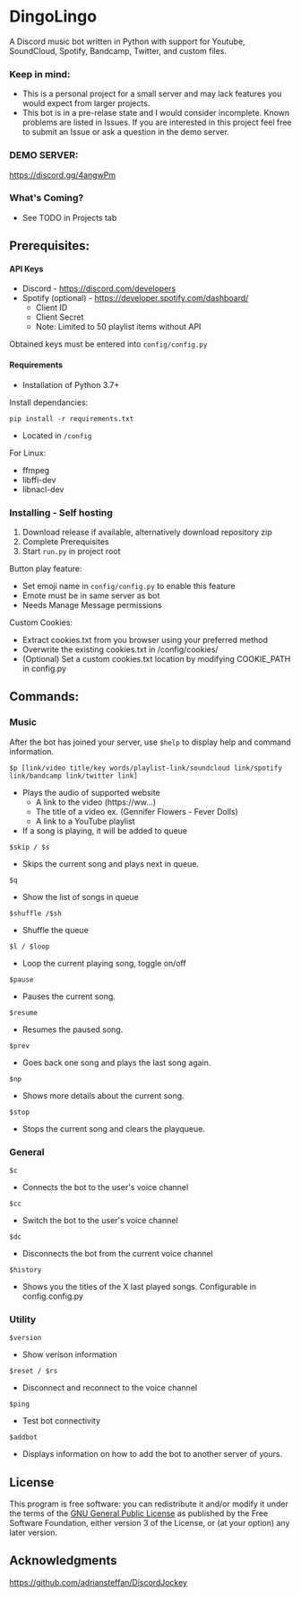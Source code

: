 # DingoLingo
A Discord music bot written in Python with support for Youtube, SoundCloud, Spotify, Bandcamp, Twitter, and custom files.

### Keep in mind:
* This is a personal project for a small server and may lack features you would expect from larger projects.
* This bot is in a pre-relase state and I would consider incomplete. Known problems are listed in Issues. If you are interested in this project feel free to submit an Issue or ask a question in the demo server.

### DEMO SERVER:
https://discord.gg/4angwPm


<h3>What's Coming?</h1>

  - See TODO in Projects tab

## Prerequisites:

#### API Keys
* Discord - https://discord.com/developers
* Spotify (optional) - https://developer.spotify.com/dashboard/
  - Client ID
  - Client Secret
  - Note: Limited to 50 playlist items without API

Obtained keys must be entered into ```config/config.py```

#### Requirements

* Installation of Python 3.7+

Install dependancies:
```
pip install -r requirements.txt
```
* Located in ```/config```

For Linux:
* ffmpeg
* libffi-dev 
* libnacl-dev 

### Installing - Self hosting

1. Download release if available, alternatively download repository zip
2. Complete Prerequisites
3. Start ```run.py``` in project root

Button play feature:
* Set emoji name in ```config/config.py``` to enable this feature
* Emote must be in same server as bot
* Needs Manage Message permissions

Custom Cookies:
* Extract cookies.txt from you browser using your preferred method
* Overwrite the existing cookies.txt in /config/cookies/
* (Optional) Set a custom cookies.txt location by modifying COOKIE_PATH in config.py

## Commands:

### Music

After the bot has joined your server, use ```$help``` to display help and command information.


```
$p [link/video title/key words/playlist-link/soundcloud link/spotify link/bandcamp link/twitter link]
```

* Plays the audio of supported website
    - A link to the video (https://ww...)
    - The title of a video ex. (Gennifer Flowers - Fever Dolls)
    - A link to a YouTube playlist
* If a song is playing, it will be added to queue

```
$skip / $s
```

* Skips the current song and plays next in queue.

```
$q
```

* Show the list of songs in queue

```
$shuffle /$sh
```

* Shuffle the queue

```
$l / $loop
```

* Loop the current playing song, toggle on/off

```
$pause
```

* Pauses the current song.

```
$resume
```

* Resumes the paused song.

```
$prev
```

* Goes back one song and plays the last song again.

```
$np
```

* Shows more details about the current song.

```
$stop
```

* Stops the current song and clears the playqueue.

### General

```
$c
```

* Connects the bot to the user's voice channel

```
$cc
```

* Switch the bot to the user's voice channel

```
$dc
```

* Disconnects the bot from the current voice channel

```
$history
```
* Shows you the titles of the X last played songs. Configurable in config.config.py


### Utility

```
$version
```

* Show verison information

```
$reset / $rs
```

* Disconnect and reconnect to the voice channel

```
$ping
```

* Test bot connectivity

```
$addbot
```

* Displays information on how to add the bot to another server of yours.

## License

This program is free software: you can redistribute it and/or modify
it under the terms of the [GNU General Public License](LICENSE.txt) as published by
the Free Software Foundation, either version 3 of the License, or
(at your option) any later version.


## Acknowledgments

https://github.com/adriansteffan/DiscordJockey
